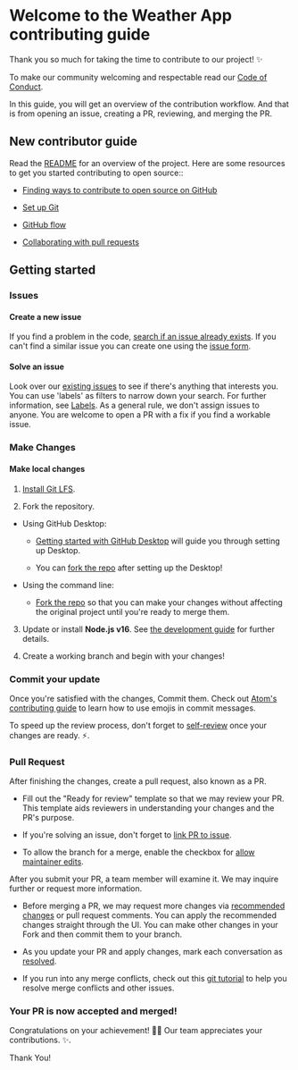 # Welcome to the Weather App contributing guide 

Thank you so much for taking the time to contribute to our project! :sparkles:

To make our community welcoming and respectable read our [Code of Conduct](./CODE_OF_CONDUCT.md).

In this guide, you will get an overview of the contribution workflow. And that is from opening an issue, creating a PR, reviewing, and merging the PR.

## New contributor guide

Read the [README](README.md) for an overview of the project. Here are some resources to get you started contributing to open source::

- [Finding ways to contribute to open source on GitHub](https://docs.github.com/en/get-started/exploring-projects-on-github/finding-ways-to-contribute-to-open-source-on-github)

- [Set up Git](https://docs.github.com/en/get-started/quickstart/set-up-git)

- [GitHub flow](https://docs.github.com/en/get-started/quickstart/github-flow)

- [Collaborating with pull requests](https://docs.github.com/en/github/collaborating-with-pull-requests)

## Getting started

### Issues

#### Create a new issue

If you find a problem in the code, [search if an issue already exists](https://docs.github.com/en/github/searching-for-information-on-github/searching-on-github/searching-issues-and-pull-requests#search-by-the-title-body-or-comments). If you can't find a similar issue you can create one using the [issue form](https://github.com/lloydlobo/weather-app/issues/new/choose).


#### Solve an issue


Look over our [existing issues](https://github.com/lloydlobo/weather-app/issues) to see if there's anything that interests you. You can use 'labels' as filters to narrow down your search. For further information, see [Labels](/contributing/how-to-use-labels.md). As a general rule, we don't assign issues to anyone. You are welcome to open a PR with a fix if you find a workable issue.

### Make Changes

#### Make local changes

1. [Install Git LFS](https://docs.github.com/en/github/managing-large-files/versioning-large-files/installing-git-large-file-storage).

2. Fork the repository.

  - Using GitHub Desktop:

     - [Getting started with GitHub Desktop](https://docs.github.com/en/desktop/installing-and-configuring-github-desktop/getting-started-with-github-desktop) will guide you through setting up Desktop.

     - You can [fork the repo](https://docs.github.com/en/desktop/contributing-and-collaborating-using-github-desktop/cloning-and-forking-repositories-from-github-desktop) after setting up the Desktop!

  - Using the command line:

     - [Fork the repo](https://docs.github.com/en/github/getting-started-with-github/fork-a-repo#fork-an-example-repository) so that you can make your changes without affecting the original project until you're ready to merge them.

3. Update or install **Node.js v16**. See [the development guide](contributing/development.md) for further details.

4. Create a working branch and begin with your changes!

### Commit your update

Once you're satisfied with the changes, Commit them. Check out [Atom's contributing guide](https://github.com/atom/atom/blob/master/CONTRIBUTING.md#git-commit-messages) to learn how to use emojis in commit messages.

To speed up the review process, don't forget to [self-review](/contributing/self-review.md) once your changes are ready. :zap:.

### Pull Request

After finishing the changes, create a pull request, also known as a PR.

- Fill out the "Ready for review" template so that we may review your PR. This template aids reviewers in understanding your changes and the PR's purpose.

- If you're solving an issue, don't forget to [link PR to issue](https://docs.github.com/en/issues/tracking-your-work-with-issues/linking-a-pull-request-to-an-issue).

- To allow the branch for a merge, enable the checkbox for [allow maintainer edits](https://docs.github.com/en/github/collaborating-with-issues-and-pull-requests/allowing-changes-to-a-pull-request-branch-created-from-a-fork).

After you submit your PR, a team member will examine it. We may inquire further or request more information.

- Before merging a PR, we may request more changes via [recommended changes](https://docs.github.com/en/github/collaborating-with-issues-and-pull-requests/incorporating-feedback-into-your-pull-request) or pull request comments. You can apply the recommended changes straight through the UI. You can make other changes in your Fork and then commit them to your branch.

- As you update your PR and apply changes, mark each conversation as [resolved](https://docs.github.com/en/github/collaborating-with-issues-and-pull-requests/commenting-on-a-pull-request#resolving-conversations).


- If you run into any merge conflicts, check out this [git tutorial](https://lab.github.com/githubtraining/managing-merge-conflicts) to help you resolve merge conflicts and other issues.

### Your PR is now accepted and merged!

Congratulations on your achievement! :tada::tada: Our team appreciates your contributions. :sparkles:.   

Thank You! 
